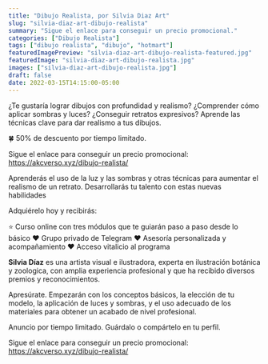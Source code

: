 ```yaml
---
title: "Dibujo Realista, por Silvia Diaz Art"
slug: "silvia-diaz-art-dibujo-realista"
summary: "Sigue el enlace para conseguir un precio promocional."
categories: ["Dibujo Realista"]
tags: ["dibujo realista", "dibujo", "hotmart"]
featuredImagePreview: "silvia-diaz-art-dibujo-realista-featured.jpg"
featuredImage: "silvia-diaz-art-dibujo-realista.jpg"
images: ["silvia-diaz-art-dibujo-realista.jpg"]
draft: false
date: 2022-03-15T14:15:00-05:00
---
```


¿Te gustaría lograr dibujos con profundidad y realismo? ¿Comprender cómo aplicar sombras y luces? ¿Conseguir retratos expresivos? Aprende las técnicas clave para dar realismo a tus dibujos.

🍀 50% de descuento por tiempo limitado.

Sigue el enlace para conseguir un precio promocional: https://akcverso.xyz/dibujo-realista/

Aprenderás el uso de la luz y las sombras y otras técnicas para aumentar el realismo de un retrato. Desarrollarás tu talento con estas nuevas habilidades

Adquiérelo hoy y recibirás:

⭐️ Curso online con tres módulos que te guiarán paso a paso desde lo básico
❤️ Grupo privado de Telegram
❤️ Asesoría personalizada y acompañamiento
❤️ Acceso vitalicio al programa

**Silvia Díaz** es una artista visual e ilustradora, experta en ilustración botánica y zoologica, con amplia experiencia profesional y que ha recibido diversos premios y reconocimientos.

Apresúrate. Empezarán con los conceptos básicos, la elección de tu modelo, la aplicación de luces y sombras, y el uso adecuado de los materiales para obtener un acabado de nivel profesional.

Anuncio por tiempo limitado. Guárdalo o compártelo en tu perfil.

Sigue el enlace para conseguir un precio promocional: https://akcverso.xyz/dibujo-realista/